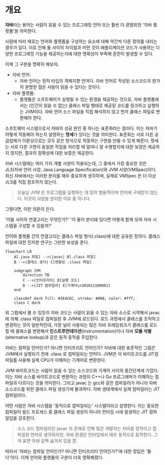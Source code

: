 <!-- Date: 24. 12. 25. } -->
<!-- File ID: 4079c30c-50a7-4517-b678-655840020740 -->
<!-- Author: Seoyeon Jang -->

# 개요

**자바**라는 용어는 사람이 읽을 수 있는 프로그래밍 언어 또는 훨씬 더 광범위한
'자바 플랫폼'을 의미한다.

사람에 따라 때로는 언어와 플랫폼을 구성하는 요소에 대해 약간씩 다른 정의를 내리는 경우가 있다.
이로 인해 둘 사이의 차이점과 어떤 것이 애플리케이션 코드가 사용하는 다양한 프로그래밍 기능을 제공하는지에 대한 명확성이 부족해 혼란이 발생할 수 있다.

이제 그 구분을 명확히 해보자.

- 자바 언어:
    - 자바 언어는 정적 타입의 객체지향 언어다. 자바 언어로 작성된 소스코드의 한가지 분명한 점은
      사람이 읽을 수 있다는 것이다.
- 자바 플랫폼:
    - 플랫폼은 소프트웨어가 실행될 수 있는 환경을 제공하는 것으로, 자바 플랫폼에서는 (인간이 읽을 수 없는) 클래스 파일 형태로 제공된 코드를
      링크하고 실행하는 JVM이다. 자바 언어 소스 파일을 직접 해석하지 않고 먼저 클래스 파일로 변환해야 한다.

소프트웨어 시스템으로서 자바의 성공 원인 중 하나는 표준화라는 점이다.
이는 자바가 어떻게 작동해야 하는지 설명하는 **명세**가 있다는 것을 의미한다.
표준화는 서로 다른 공급업체가 이론상으로는 모두 같은 방식으로 작동하는 구현을 만들 수 있게 해준다.
명세는 서로 다른 구현이 동일한 작업을 처리할 때 얼마나 잘 수행할지에 대한 보장은 제공하지 않지만, 결과의 정확성에 대한
보증은 제공한다.

자바 시스템에는 여러 가지 개별 사양이 적용되는데, 그 중에서 가장 중요한 것은 JLS(자바 언어 사양, Java Language Specification)와 JVM 사양(VMSpec)이다.
최신 자바에서는 이러한 분리를 매우 중요하게 생각하며, 실제로 VMSpec 은 더 이상 JLS를 직접 참조하지 않는다.

> 오늘날 JVM 은 프로그램을 실행하는 데 있어 범용적이며 언어에 구애받지 않는다.
> 이것이 사양을 분리한 이유 중 하나다.


그렇다면, 이런 의문이 든다.

'이들 사이의 연결고리는 무엇인가?'
'이 둘이 분리돼 있다면 어떻게 함께 모여 자바 시스템을 구성할 수 있을까?'

언어와 플랫폼 간의 연결고리는 클래스 파일 형식(.class)에 대한 공유된 정의다.
클래스 파일에 대한 진지한 연구는 그만한 보상을 준다.

```mermaid
flowchart LR
    A[.java 파일] -->|javac| B[.class 파일]
    B -->|클래스 로더| C[변환된 .class 파일]

    subgraph JVM
        direction TB
        C -->|인터프리터| D[실행 코드]
        D -->|JIT 컴파일러| E[기계어\n101011100001]
    end

    classDef dark fill: #3E4C6C, stroke: #000, color: #fff;
    class C dark
```

위 그릠에서 볼 수 있듯이 자바 코드는 사람이 읽을 수 있는 자바 소스로 시작해서 javac 에 의해
.class 파일로 컴파일된 후 JVM에 로드된다. 로드 과정에서 클래스를 조작하고 변경하는 것이 일반적인데,
가장 널리 사용되는 많은 자바 프레임워크가 클래스를 로드할 때 클래스를 변환해서 **인스트루먼테이션**(instrumentation)이나
자바 **모듈 식별**(alternative lookup)과 같은 동적 동작을 주입한다.

자바는 컴파일 언어인가? 아니면 인터프리트 언어인가? 자바에 대한 표준적인 그림은 JVM에서 실행되기 전에 .class 로 컴파일되는 언어다.
JVM은 이 바이트코드를 JIT컴파일를 사용해 실제 CPU가 이해하는 기계어로 변환한다.

JVM 바이트코드는 사람이 읽을 수 있는 소스코드와 기계어 사이의 중간단계에 가깝다. 이는 자바 소스를 바이트코드로 변환하는 과정이
C++나 Go 프로그래머가 이해하는 컴파일과 다르다는 것을 의미한다.
그리고 javac 는 gcc와 같은 컴파일러가 아니라 자바 소스코드를 위한 클래스 파일 생성기에 불과하다.
자바 생태계에서 실제 컴파일러는 JIT 컴파일러다.

어떤 사람은 자바 시스템을 '동적으로 컴파일되는' 시스템이라고 설명한다. 이는 중요한 컴파일이 빌드 프로세스 중 클래스 파일 생성이 아니라 런타임 시에 발생하는 JIT
컴파일임을 강조한다.

> 소스 코드 컴파일러인 javac 의 존재로 인해 많은 개발자는 자바를 정적이고 컴파일된 언어로 생각하지만,
> 자바 환경은 런타임에서 매우 동적으로 동작한다. 그저 표면 아래 살짝 숨겨져 있을 뿐.

따라서 '자바는 컴파일 언어인가? 아니면 인터프리터 언어인가?'에 대한 정답은 '둘 다'이다.
이제 언어와 플랫폼의 구분이 더욱 명확해졌다.